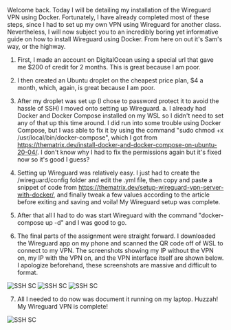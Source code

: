 Welcome back. Today I will be detailing my installation of the Wireguard VPN using Docker. Fortunately, I have already completed most of these steps, since I had to set up my own VPN using Wireguard for another class. Nevertheless, I will now subject you to an incredibly boring yet informative guide on how to install Wireguard using Docker. From here on out it's Sam's way, or the highway.

1. First, I made an account on DigitalOcean using a special url that gave me $200 of credit for 2 months. This is great because I am poor.

2. I then created an Ubuntu droplet on the cheapest price plan, $4 a month, which, again, is great because I am poor.

3. After my droplet was set up (I chose to password protect it to avoid the hassle of SSH) I moved onto setting up Wireguard.
  a. I already had Docker and Docker Compose installed on my WSL so I didn't need to set any of that up this time around. I did run into some trouble using Docker Compose, but I was able to fix it by using the command "sudo chmod +x /usr/local/bin/docker-compose", which I got from https://thematrix.dev/install-docker-and-docker-compose-on-ubuntu-20-04/. I don't know why I had to fix the permissions again but it's fixed now so it's good I guess?
  
4. Setting up Wireguard was relatively easy. I just had to create the /wireguard/config folder and edit the .yml file, then copy and paste a snippet of code from https://thematrix.dev/setup-wireguard-vpn-server-with-docker/, and finally tweak a few values according to the article before exiting and saving and voila! My Wireguard setup was complete.

5. After that all I had to do was start Wireguard with the command "docker-compose up -d" and I was good to go.

6. The final parts of the assignment were straight forward. I downloaded the Wireguard app on my phone and scanned the QR code off of WSL to connect to my VPN. The screenshots showing my IP without the VPN on, my IP with the VPN on, and the VPN interface itself are shown below. I apologize beforehand, these screenshots are massive and difficult to format.

![SSH SC](docs/assets/wireguard_no_vpn.jpg)
![SSH SC](docs/assets/wireguard_with_vpn.jpg)
![SSH SC](docs/assets/wireguard_phone_interface.jpg)

7. All I needed to do now was document it running on my laptop. Huzzah! My Wireguard VPN is complete!

![SSH SC](docs/assets/wireguard_laptop.png)
